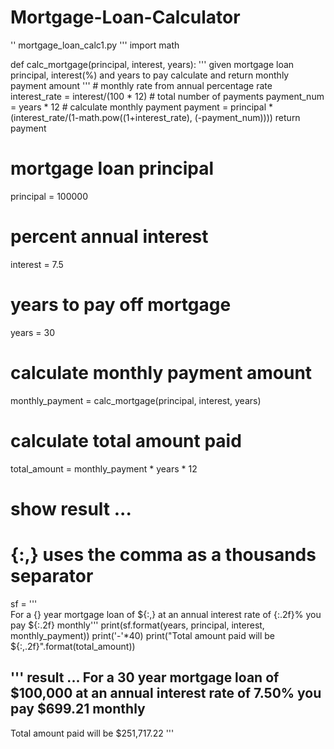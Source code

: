 # Mortgage-Loan-Calculator
'' mortgage_loan_calc1.py
'''
import math

def calc_mortgage(principal, interest, years):
    '''
    given mortgage loan principal, interest(%) and years to pay
    calculate and return monthly payment amount
    '''
    # monthly rate from annual percentage rate
    interest_rate = interest/(100 * 12)
    # total number of payments
    payment_num = years * 12
    # calculate monthly payment
    payment = principal * \
        (interest_rate/(1-math.pow((1+interest_rate), (-payment_num))))
    return payment


# mortgage loan principal
principal = 100000
# percent annual interest
interest = 7.5
# years to pay off mortgage
years = 30
# calculate monthly payment amount
monthly_payment = calc_mortgage(principal, interest, years)
# calculate total amount paid
total_amount = monthly_payment * years * 12

# show result ...
# {:,} uses the comma as a thousands separator
sf = '''\
For a {} year mortgage loan of ${:,}
at an annual interest rate of {:.2f}%
you pay ${:.2f} monthly'''
print(sf.format(years, principal, interest, monthly_payment))
print('-'*40)
print("Total amount paid will be ${:,.2f}".format(total_amount))

''' result ...
For a 30 year mortgage loan of $100,000
at an annual interest rate of 7.50%
you pay $699.21 monthly
----------------------------------------
Total amount paid will be $251,717.22
'''
